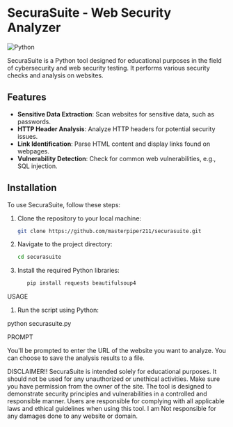 # SecuraSuite - Web Security Analyzer

![Python](https://img.shields.io/badge/Python-3.x-blue.svg)

SecuraSuite is a Python tool designed for educational purposes in the field of cybersecurity and web security testing. It performs various security checks and analysis on websites.

## Features

- **Sensitive Data Extraction**: Scan websites for sensitive data, such as passwords.
- **HTTP Header Analysis**: Analyze HTTP headers for potential security issues.
- **Link Identification**: Parse HTML content and display links found on webpages.
- **Vulnerability Detection**: Check for common web vulnerabilities, e.g., SQL injection.

## Installation

To use SecuraSuite, follow these steps:

1. Clone the repository to your local machine:

   ```bash
   git clone https://github.com/masterpiper211/securasuite.git

1. Navigate to the project directory:

    
   ```bash
   cd securasuite
3. Install the required Python libraries:


    ```bash
       pip install requests beautifulsoup4

USAGE

1. Run the script using Python:
       
  python securasuite.py



PROMPT


You'll be prompted to enter the URL of the website you want to analyze. You can choose to save the analysis results to a file.

DISCLAIMER!!
SecuraSuite is intended solely for educational purposes. It should not be used for any unauthorized or unethical activities. Make sure you have permission from the owner of the site. The tool is designed to demonstrate security principles and vulnerabilities in a controlled and responsible manner. Users are responsible for complying with all applicable laws and ethical guidelines when using this tool. I am Not responsible for any damages done to any website or domain. 
